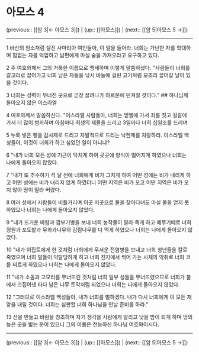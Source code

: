 # 아모스 4

(previous:: [[암 3|← 아모스 3]]) | (up:: [[아모스]]) | (next:: [[암 5|아모스 5 →]])

***




1 
바산의 암소처럼 살진 사마리아 여인들아, 이 말을 들어라. 너희는 가난한 자를 학대하며 힘없는 자를 억압하고 남편에게 마실 술을 가져오라고 요구하고 있다. 



2 
주 여호와께서 그의 거룩한 이름으로 맹세하며 이렇게 말씀하셨다. "사람들이 너희를 갈고리로 끌어가고 너희 남은 자들을 낚시 바늘에 걸린 고기처럼 모조리 끌어갈 날이 있을 것이다. 



3 
너희는 성벽이 무너진 곳으로 곧장 끌려나가 하르몬에 던져질 것이다." ## 하나님께 돌아오지 않은 이스라엘 



4 
여호와께서 말씀하신다. "이스라엘 사람들아, 너희는 벧엘에 가서 죄를 짓고 길갈에 가서 더 많이 범죄하며 아침마다 희생의 제물을 드리고 3일마다 너희 십일조를 드리며 



5 
누룩 넣은 빵을 감사제로 드리고 자발적으로 드리는 낙헌제를 자랑하라. 이스라엘 백성들아, 이것이 너희가 하고 싶었던 일이 아니냐? 



6 
"내가 너희 모든 성에 기근이 닥치게 하여 곳곳에 양식이 떨어지게 하였으나 너희는 나에게 돌아오지 않았다. 



7 
"내가 또 추수하기 석 달 전에 너희에게 비가 그치게 하여 어떤 성에는 비가 내리게 하고 어떤 성에는 비가 내리지 않게 하였더니 어떤 지역은 비가 오고 어떤 지역은 비가 오지 않아 땅이 말라 버렸다. 



8 
여러 성에서 사람들이 비틀거리며 이곳 저곳으로 물을 찾아다녀도 마실 물을 얻지 못하였으나 너희는 나에게 돌아오지 않았다. 



9 
"내가 뜨거운 바람과 깜부기병을 보내 너희 농작물이 말라 죽게 하고 메뚜기떼로 너희 정원과 포도밭과 무화과나무와 감람나무를 다 먹게 하였으나 너희는 나에게 돌아오지 않았다. 



10 
"내가 이집트에게 한 것처럼 너희에게 무서운 전염병을 보내고 너희 청년들을 칼로 죽였으며 너희 말들이 약탈당하게 하고 너희 진지에서 썩어 가는 시체의 악취로 너희 코를 찌르게 하였으나 너희는 나에게 돌아오지 않았다. 



11 
"내가 소돔과 고모라를 무너뜨린 것처럼 너희 일부 성들을 무너뜨렸으므로 너희가 불에서 끄집어낸 타다 남은 나무 토막처럼 되었으나 너희는 나에게 돌아오지 않았다. 



12 
"그러므로 이스라엘 백성들아, 내가 너희를 벌하겠다. 내가 다시 너희에게 이 모든 재앙을 내릴 것이다. 너희는 심판할 너희 하나님을 만날 준비를 하라." 



13 
산을 만들고 바람을 창조하며 자기 생각을 사람에게 알리고 낮을 밤이 되게 하며 땅의 높은 곳을 밟는 분이 있으니 그의 이름은 전능하신 하나님 여호와이시다.

***

(previous:: [[암 3|← 아모스 3]]) | (up:: [[아모스]]) | (next:: [[암 5|아모스 5 →]])
